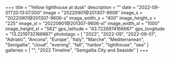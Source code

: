 +++
title = "Yellow lighthouse at dusk"
description = ""
date = "2022-09-01T20:13:07.000"
image = "20220901@201307-9606"
image_s = "20220901@201307-9606-s"
image_width_s = "400"
image_height_s = "225"
image_xl = "20220901@201307-9606-xl"
image_width_xl = "1000"
image_height_xl = "562"
gps_latitude = "43.7226974166667"
gps_longitude = "13.2219732166667"
phototags = [ "2022", "2022-09", "2022-09-01", "Adriatic", "Ancona", "Europe", "Italy", "Marche", "Mediterranean", "Senigallia", "cloud", "evening", "fall", "harbor", "lighthouse", "sea" ]
galleries = [ "", "2022 Timeline", "Senigallia City and Seaside" ]
+++
